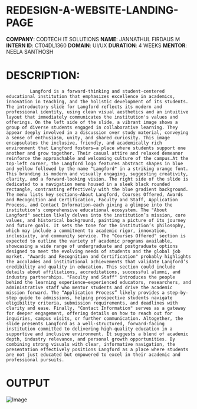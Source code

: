 # REDESIGN-A-WEBSITE-LANDING-PAGE
**COMPANY**: CODTECH IT SOLUTIONS
**NAME**: JANNATHUL FIRDAUS M
**INTERN ID**: CT04DL1360
**DOMAIN**: UI/UX
**DURATION**: 4 WEEKS 
**MENTOR**: NEELA SANTHOSH
# DESCRIPTION:
             Langford is a forward-thinking and student-centered educational institution that emphasizes excellence in academics, innovation in teaching, and the holistic development of its students. The introductory slide for Langford reflects its modern and professional identity, using clean visual aesthetics and an intuitive layout that immediately communicates the institution's values and offerings. On the left side of the slide, a vibrant image shows a group of diverse students engaged in collaborative learning. They appear deeply involved in a discussion over study material, conveying a sense of enthusiasm, unity, and shared curiosity. This image encapsulates the inclusive, friendly, and academically rich environment that Langford fosters—a place where students support one another and grow together. Their casual attire and relaxed demeanor reinforce the approachable and welcoming culture of the campus.At the top-left corner, the Langford logo features abstract shapes in blue and yellow followed by the name "Langford" in a striking orange font. This branding is modern and visually engaging, suggesting creativity, clarity, and a forward-looking vision. The right side of the slide is dedicated to a navigation menu housed in a sleek black rounded rectangle, contrasting effectively with the blue gradient background. The menu lists key sections—About Langford, Courses Offered, Awards and Recognition and Certification, Faculty and Staff, Application Process, and Contact Information—each giving a glimpse into the institution's comprehensive educational ecosystem. The "About Langford" section likely delves into the institution’s mission, core values, and historical background, painting a picture of its journey and future goals. It sets the tone for the institution’s philosophy, which may include a commitment to academic rigor, innovation, inclusivity, and community service. The "Courses Offered" section is expected to outline the variety of academic programs available, showcasing a wide range of undergraduate and postgraduate options designed to meet the evolving needs of students and the global job market. "Awards and Recognition and Certification" probably highlights the accolades and institutional achievements that validate Langford’s credibility and quality in education. This section could include details about affiliations, accreditations, successful alumni, and industry partnerships. "Faculty and Staff" introduces the people behind the learning experience—experienced educators, researchers, and administrative staff who mentor students and drive the academic mission forward. The “Application Process” likely provides a step-by-step guide to admissions, helping prospective students navigate eligibility criteria, submission requirements, and deadlines with clarity and ease. Finally, "Contact Information" serves as a gateway for deeper engagement, offering details on how to reach out for inquiries, campus visits, or further communication. Altogether, the slide presents Langford as a well-structured, forward-facing institution committed to delivering high-quality education in a supportive and inclusive environment. It suggests a blend of academic depth, industry relevance, and personal growth opportunities. By combining strong visuals with clear, informative navigation, the presentation effectively positions Langford as a place where students are not just educated but empowered to excel in their academic and professional pursuits.
# OUTPUT 

 ![Image](https://github.com/user-attachments/assets/10a8fa2e-87b2-48aa-a3c0-dbce429e9f3c)
